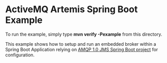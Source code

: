 # ActiveMQ Artemis Spring Boot Example

To run the example, simply type **mvn verify -Pexample** from this directory.

This example shows how to setup and run an embedded broker within a Spring Boot Application relying on [AMQP 1.0 JMS Spring Boot project](https://github.com/amqphub/amqp-10-jms-spring-boot) for configuration.